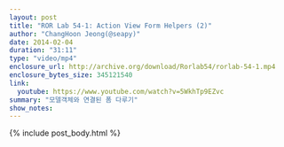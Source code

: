 ```yaml
---
layout: post
title: "ROR Lab 54-1: Action View Form Helpers (2)"
author: "ChangHoon Jeong(@seapy)"
date: 2014-02-04
duration: "31:11"
type: "video/mp4"
enclosure_url: http://archive.org/download/Rorlab54/rorlab-54-1.mp4
enclosure_bytes_size: 345121540
link:
  youtube: https://www.youtube.com/watch?v=5WkhTp9EZvc
summary: "모델객체와 연결된 폼 다루기"
show_notes:
---
```


{% include post_body.html %}

